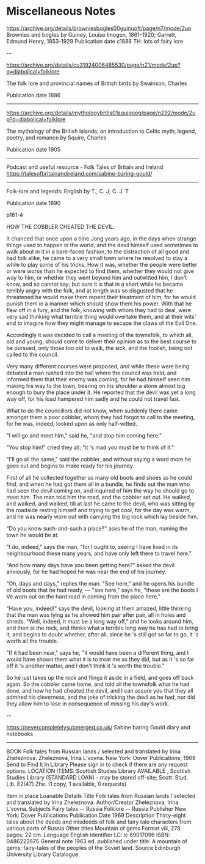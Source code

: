 # Miscellaneous Notes


https://archive.org/details/browniesbogles00guinuoft/page/n7/mode/2up
Brownies and bogles
by Guiney, Louise Imogen, 1861-1920; Garrett, Edmund Henry, 1853-1929
Publication date c1888
TH: lots of fairy lore


--

https://archive.org/details/cu31924006485530/page/n21/mode/2up?q=diabolical+folklore

The folk lore and provincial names of British birds
by Swainson, Charles

Publication date 1886



---


https://archive.org/details/mythologybritis01squigoog/page/n292/mode/2up?q=diabolical+folklore

The mythology of the British Islands; an introduction to Celtic myth, legend, poetry, and romance
by Squire, Charles

Publication date 1905


---

Podcast and useful resource - Folk Tales of Britain and Ireland https://talesofbritainandireland.com/sabine-baring-gould/

---

Folk-lore and legends: English
by T., C. J; C. J. T

Publication date 1890

p161-4

HOW THE COBBLER CHEATED THE DEVIL.

It chanced that once upon a time Jong years ago, in the days when strange things used to happen in the world, and the devil himself used sometimes to walk about in it in a bare-faced fashion, to the distraction of all good and bad folk alike, he came to a very small town where he resolved to stay a while to play some of his tricks. How it was, whether the people were better or were worse than he expected to find them, whether they would not give way to him, or whether they went beyond him and outwitted him, I don't know, and so cannot say; but sure it is that in a short while he became terribly angry with the folk, and at length was so disgusted that he threatened he would make them repent their treatment of him, for he would punish them in a manner which should show them his power. With that he flew off in a fury, and the folk, knowing with whom they had to deal, were very sad thinking what terrible thing would overtake them, and at their wits' end to imagine how they might manage to escape the claws of the Evil One.

Accordingly it was decided to call a meeting of the townsfolk, to which all, old and young, should come to deliver their opinion as to the best course to be pursued, only those too old to walk, the sick, and the foolish, being not called to the council.

Very many different courses were proposed, and while these were being debated a man rushed into the hall where the council was held, and informed them that their enemy was coming, for he had himself seen him making his way to the town, bearing on his shoulder a stone almost big enough to bury the place under it. He reported that the devil was yet a long way off, for his load hampered him sadly and he could not travel fast.

What to do the councillors did not know, when suddenly there came amongst them a poor cobbler, whom they had forgot to call to the meeting, for he was, indeed, looked upon as only half-witted.

"I will go and meet him," said he, "and stop him coming here."

"You stop him!" cried they all; "it 's mad you must be to think of it."

"I'll go all the same," said the cobbler, and without saying a word more he goes out and begins to make ready for his journey.

First of all he collected together as many old boots and shoes as he could find, and when he had got them all in a bundle, he finds out the man who had seen the devil coming on, and inquired of him the way he should go to meet him. The man told him the road, and the cobbler set out. He walked, and walked, and walked, till at last he came to the devil, who was sitting by the roadside resting himself and trying to get cool, for the day was warm, and he was nearly worn out with carrying the big rock which lay beside him.

"Do you know such-and-such a place?" asks he of the man, naming the town he would be at.

"I do, indeed," says the man, "for I ought to, seeing I have lived in its neighbourhood these many years, and have only left there to travel here."

"And how many days have you been getting here?" asked the devil anxiously, for he had hoped he was near the end of his journey.

"Oh, days and days," replies the man. "See here," and he opens his bundle of old boots that he had ready, — "see here," says he, "these are the boots I Ve worn out on the hard road in coming from the place here."

"Have you, indeed!" says the devil, looking at them amazed, little thinking that the man was lying as he showed him pair after pair, all in holes and shreds. "Well, indeed, it must be a long way off," and he looks around him, and then at the rock, and thinks what a terrible long way he has had to bring it, and begins to doubt whether, after all, since he 's still got so far to go, it 's worth all the trouble.

"If it had been near," says he, "it would have been a different thing, and I would have shown them what it is to treat me as they did, but as it 's so far off it 's another matter, and I don't think it 's worth the trouble."

So he just takes up the rock and flings it aside in a field, and goes off back again. So the cobbler came home, and told all the townsfolk what he had done, and how he had cheated the devil, and I can assure you that they all admired his cleverness, and the joke of tricking the devil as he had, nor did they allow him to lose in consequence of missing his day's work.

--



https://nevercompletelysubmerged.co.uk/
Sabine baring Gould diary and notebooks

---



BOOK
Folk tales from Russian lands / selected and translated by Irina Zheleznova.
Zheleznova, Irina Lʹvovna.
New York: Dover Publications; 1969
Send to
Find It In Library
Please sign in to check if there are any request options.
LOCATION ITEMS:
Scottish Studies Library
AVAILABLE , Scottish Studies Library (STANDARD LOAN) - may be stored off-site; Scott. Stud. Lib. E2(47) Zhe.
(1 copy, 1 available, 0 requests)

Item in place
Loanable
Details
Title
Folk tales from Russian lands / selected and translated by Irina Zheleznova.
Author/Creator
Zheleznova, Irina Lʹvovna. 
Subjects
Fairy tales -- Russia
Folklore -- Russia
Publisher
New York: Dover Publications
Publication Date
1969
Description
Thirty-eight tales about the deeds and misdeeds of folk and fairy tale characters from various parts of Russia
Other titles
Mountain of gems
Format
viii, 278 pages; 22 cm.
Language
English
Identifier
LC: lc 69017096
ISBN: 0486222675
General note
1963 ed. published under title: A mountain of gems; fairy-tales of the peoples of the Soviet land.
Source
Edinburgh University Library Catalogue